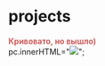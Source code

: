 projects
========
<html><head><style type="text/css"></style></head><body>
    <div id="someId" style="
    font-weight: bold;
    color: indianred;
    var pc = document.getElementById(">Кривовато, но вышло)</div>
pc.innerHTML="<img src="http://www.stihi.ru/pics/2010/02/27/2487.jpg">";
    
     

</body></html>


